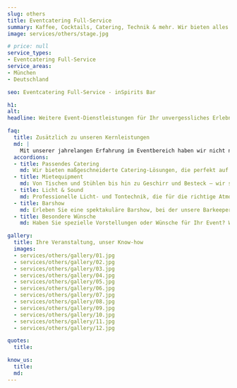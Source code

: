 ```yaml
---
slug: others
title: Eventcatering Full-Service
summary: Kaffee, Cocktails, Catering, Technik & mehr. Wir bieten alles für Ihr perfektes Event. Teilen Sie uns Ihre Wünsche mit, wir machen sie wahr.
image: services/others/stage.jpg

# price: null
service_types:
- Eventcatering Full-Service
service_areas:
- München
- Deutschland

seo: Eventcatering Full-Service - inSpirits Bar

h1: 
alt: 
headline: Weitere Event-Dienstleistungen für Ihr unvergessliches Erlebnis

faq:
  title: Zusätzlich zu unseren Kernleistungen
  md: |
    Mit unserer jahrelangen Erfahrung im Eventbereich haben wir nicht nur unser Know-how, sondern auch unser Netzwerk stetig ausgebaut. So können wir Ihnen in vielfältigen eventbezogenen Angelegenheiten mit Rat und Tat zur Seite stehen.
  accordions:
  - title: Passendes Catering
    md: Wir bieten maßgeschneiderte Catering-Lösungen, die perfekt auf Ihr Event abgestimmt sind. Ob Fingerfood, Buffets oder mehrgängige Menüs, unser Catering-Service sorgt für kulinarische Highlights.
  - title: Mietequipment
    md: Von Tischen und Stühlen bis hin zu Geschirr und Besteck – wir stellen Ihnen das notwendige Equipment zur Verfügung, um Ihr Event reibungslos und stilvoll zu gestalten.
  - title: Licht & Sound
    md: Professionelle Licht- und Tontechnik, die für die richtige Atmosphäre sorgt. Ob dezente Hintergrundmusik oder beeindruckende Lichtshows, wir haben die passende Technik für Ihre Veranstaltung.
  - title: Barshow
    md: Erleben Sie eine spektakuläre Barshow, bei der unsere Barkeeper mit beeindruckenden Tricks und Showeinlagen für Unterhaltung sorgen. Ein Highlight, das Ihre Gäste begeistern wird.
  - title: Besondere Wünsche
    md: Haben Sie spezielle Vorstellungen oder Wünsche für Ihr Event? Wir sind flexibel und bemühen uns, Ihre individuellen Anforderungen zu erfüllen, um Ihr Event einzigartig und unvergesslich zu machen.

gallery:
  title: Ihre Veranstaltung, unser Know-how
  images:
  - services/others/gallery/01.jpg
  - services/others/gallery/02.jpg
  - services/others/gallery/03.jpg
  - services/others/gallery/04.jpg
  - services/others/gallery/05.jpg
  - services/others/gallery/06.jpg
  - services/others/gallery/07.jpg
  - services/others/gallery/08.jpg
  - services/others/gallery/09.jpg
  - services/others/gallery/10.jpg
  - services/others/gallery/11.jpg
  - services/others/gallery/12.jpg

quotes:
  title: 

know_us:
  title: 
  md: 
---
```


